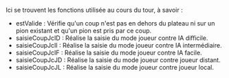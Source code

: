 <DOCTYPE html>
  <head>
  </head>
  <body>
    <p>Ici se trouvent les fonctions utilisée au cours du tour, à savoir :</p>
    <ul>
      <li> estValide : Vérifie qu'un coup n'est pas en dehors du plateau ni sur un pion existant et qu'un pion est pris par ce coup.</li>
      <li> saisieCoupJcID : Réalise la saisie du mode joueur contre IA difficile.</li>
      <li> saisieCoupJcII : Réalise la saisie du mode joueur contre IA intermédiaire.</li>
      <li> saisieCoupJcIF : Réalise la saisie du mode joueur contre IA facile.</li>
      <li> saisieCoupJcJD : Réalise la saisie du mode joueur contre joueur distant.</li>
      <li> saisieCoupJcJL : Réalise la saisie du mode joueur contre joueur local.</li>
    </ul>
  </body>
</html>
